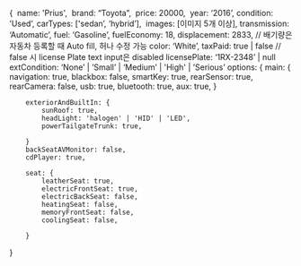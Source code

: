 { 
name: 'Prius', 
brand: “Toyota”, 
price: 20000, 
year: ‘2016’,
condition: ’Used’,
carTypes: ['sedan’, ‘hybrid’], 
images: [이미지 5개 이상],
transmission: ‘Automatic’,
fuel: ‘Gasoline’,
fuelEconomy: 18,
displacement: 2833, // 배기량은 자동차 등록할 때 Auto fill, 허나 수정 가능
color: ‘White’,
taxPaid: true | false // false 시 license Plate text input은 disabled
licensePlate: ‘1RX-2348’ | null
extCondition: ‘None’ | ’Small’ | ‘Medium’ | 'High' | ’Serious’
options: {
main: {
navigation: true,
blackbox: false,
smartKey: true,
rearSensor: true,
rearCamera: false,
usb: true,
bluetooth: true,
aux: true,
}

        exteriorAndBuiltIn: {
            sunRoof: true,
            headLight: 'halogen' | 'HID' | 'LED',
            powerTailgateTrunk: true,

        }
    	backSeatAVMonitor: false,
    	cdPlayer: true,

        seat: {
            leatherSeat: true,
            electricFrontSeat: true,
            electricBackSeat: false,
            heatingSeat: false,
            memoryFrontSeat: false,
            coolingSeat: false,

        }

}
